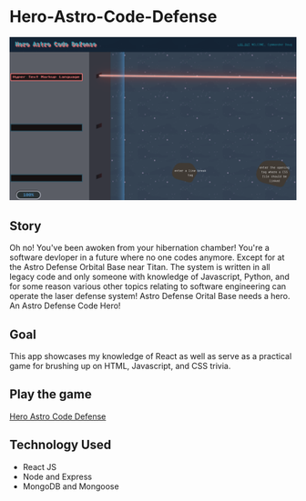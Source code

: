 # Hero-Astro-Code-Defense

![screenshot of hero astro code defense](/screenshot.png)

## Story

Oh no! You've been awoken from your hibernation chamber! You're a software devloper in a future where no one codes anymore. Except for at the Astro Defense Orbital Base near Titan. The system is written in all legacy code and only someone with knowledge of Javascript, Python, and for some reason various other topics relating to software engineering can operate the laser defense system! Astro Defense Orital Base needs a hero. An Astro Defense Code Hero!

##  Goal

This app showcases my knowledge of React as well as serve as a practical game for brushing up on HTML, Javascript, and CSS trivia.

## Play the game
[Hero Astro Code Defense](https://astro-defense-code-hero.herokuapp.com/)

## Technology Used

- React JS
- Node and Express
- MongoDB and Mongoose